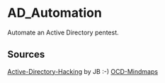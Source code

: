 # AD_Automation

Automate an Active Directory pentest.

## Sources
[Active-Directory-Hacking](https://github.com/jealousbat/Active-Directory-Hacking) by JB :-)
[OCD-Mindmaps](https://github.com/Orange-Cyberdefense/ocd-mindmaps)